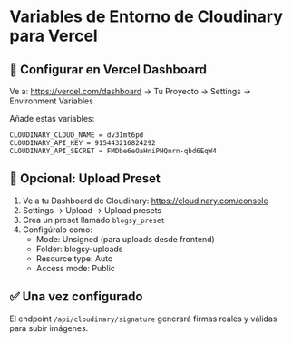 # Variables de Entorno de Cloudinary para Vercel

## 🔧 Configurar en Vercel Dashboard

Ve a: https://vercel.com/dashboard → Tu Proyecto → Settings → Environment Variables

Añade estas variables:

```
CLOUDINARY_CLOUD_NAME = dv31mt6pd
CLOUDINARY_API_KEY = 915443216824292  
CLOUDINARY_API_SECRET = FMDbe6eOaHniPHQnrn-qbd6EqW4
```

## 📝 Opcional: Upload Preset

1. Ve a tu Dashboard de Cloudinary: https://cloudinary.com/console
2. Settings → Upload → Upload presets
3. Crea un preset llamado `blogsy_preset` 
4. Configúralo como:
   - Mode: Unsigned (para uploads desde frontend)
   - Folder: blogsy-uploads
   - Resource type: Auto
   - Access mode: Public

## ✅ Una vez configurado

El endpoint `/api/cloudinary/signature` generará firmas reales y válidas para subir imágenes. 
